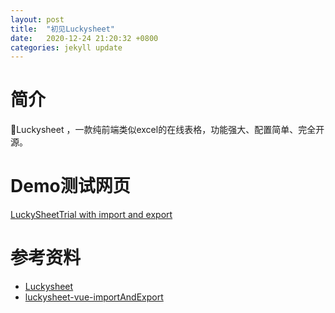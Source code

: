 ```yaml
---
layout: post
title:  "初见Luckysheet"
date:   2020-12-24 21:20:32 +0800
categories: jekyll update
---
```


# 简介
🚀Luckysheet ，一款纯前端类似excel的在线表格，功能强大、配置简单、完全开源。

# Demo测试网页 
[LuckySheetTrial with import and export](https://zzhang18.github.io/shgbit/LuckySheetTrial)


# 参考资料
* [Luckysheet](https://github.com/mengshukeji/Luckysheet)
* [luckysheet-vue-importAndExport](https://github.com/oy-paddy/luckysheet-vue-importAndExport)